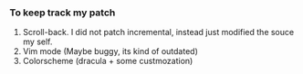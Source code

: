 ### To keep track my patch
1. Scroll-back. I did not patch incremental, instead just modified the souce my self.
2. Vim mode (Maybe buggy, its kind of outdated)
3. Colorscheme (dracula + some custmozation)

